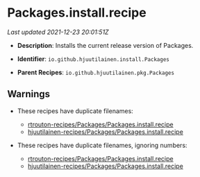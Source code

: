 # Packages.install.recipe

_Last updated 2021-12-23 20:01:51Z_

- **Description**: Installs the current release version of Packages.

- **Identifier**: `io.github.hjuutilainen.install.Packages`

- **Parent Recipes**: `io.github.hjuutilainen.pkg.Packages`


## Warnings

- These recipes have duplicate filenames:
    - [rtrouton-recipes/Packages/Packages.install.recipe](/autopkg-dupe-tracker/rtrouton-recipes/Packages/Packages.install.recipe)
    - [hjuutilainen-recipes/Packages/Packages.install.recipe](/autopkg-dupe-tracker/hjuutilainen-recipes/Packages/Packages.install.recipe)

- These recipes have duplicate filenames, ignoring numbers:
    - [rtrouton-recipes/Packages/Packages.install.recipe](/autopkg-dupe-tracker/rtrouton-recipes/Packages/Packages.install.recipe)
    - [hjuutilainen-recipes/Packages/Packages.install.recipe](/autopkg-dupe-tracker/hjuutilainen-recipes/Packages/Packages.install.recipe)